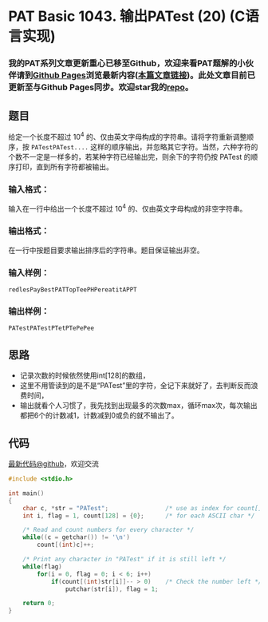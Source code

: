 # PAT Basic 1043. 输出PATest (20) (C语言实现)

### 我的PAT系列文章更新重心已移至Github，欢迎来看PAT题解的小伙伴请到[Github Pages](https://oliverlew.github.io/PAT)浏览最新内容([本篇文章链接](https://oliverlew.github.io/PAT/Basic/1043.html))。此处文章目前已更新至与Github Pages同步。欢迎star我的[repo](https://github.com/OliverLew/PAT)。

## 题目

给定一个长度不超过 $10^4$ 的、仅由英文字母构成的字符串。请将字符重新调整顺序，按 `PATestPATest....`
这样的顺序输出，并忽略其它字符。当然，六种字符的个数不一定是一样多的，若某种字符已经输出完，则余下的字符仍按 PATest
的顺序打印，直到所有字符都被输出。

### 输入格式：

输入在一行中给出一个长度不超过 $10^4$ 的、仅由英文字母构成的非空字符串。

### 输出格式：

在一行中按题目要求输出排序后的字符串。题目保证输出非空。

### 输入样例：

    
    
    redlesPayBestPATTopTeePHPereatitAPPT
    

### 输出样例：

    
    
    PATestPATestPTetPTePePee
    



## 思路


- 记录次数的时候依然使用int[128]的数组，
- 这里不用管读到的是不是“PATest”里的字符，全记下来就好了，去判断反而浪费时间，
- 输出就看个人习惯了，我先找到出现最多的次数max，循环max次，每次输出都把6个的计数减1，计数减到0或负的就不输出了。

## 代码

[最新代码@github](https://github.com/OliverLew/PAT/blob/master/PATBasic/1043.c)，欢迎交流
```c
#include <stdio.h>

int main()
{
    char c, *str = "PATest";                /* use as index for count[] */
    int i, flag = 1, count[128] = {0};      /* for each ASCII char */

    /* Read and count numbers for every character */
    while((c = getchar()) != '\n')
        count[(int)c]++;

    /* Print any character in "PATest" if it is still left */
    while(flag)
        for(i = 0, flag = 0; i < 6; i++)
            if(count[(int)str[i]]-- > 0)    /* Check the number left */
                putchar(str[i]), flag = 1;

    return 0;
}
```